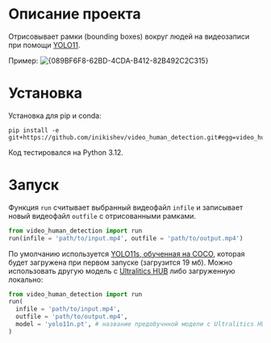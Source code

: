 # Описаниe проекта
Отрисовывает рамки (bounding boxes) вокруг людей на видеозаписи при помощи [YOLO11](https://github.com/ultralytics/ultralytics).

Пример:
![{089BF6F8-62BD-4CDA-B412-82B492C2C315}](https://github.com/user-attachments/assets/1798fd14-5184-46ae-8811-83c169389a62)

# Установка
Установка для pip и conda:
```
pip install -e git+https://github.com/inikishev/video_human_detection.git#egg=video_human_detection
```
Код тестировался на Python 3.12.

# Запуск
Функция `run` считывает выбранный видеофайл `infile` и записывает новый видеофайл `outfile` с отрисованными рамками.
```py
from video_human_detection import run
run(infile = 'path/to/input.mp4', outfile = 'path/to/output.mp4')
```

По умолчанию используется [YOLO11s, обученная на COCO](https://docs.ultralytics.com/models/yolo11/#performance-metrics), которая будет загружена при первом запуске (загрузится 19 мб).
Можно использовать другую модель с [Ultralitics HUB](https://docs.ultralytics.com/models/) либо загруженную локально:
```py
from video_human_detection import run
run(
  infile = 'path/to/input.mp4',
  outfile = 'path/to/output.mp4',
  model = 'yolo11n.pt', # название предобучнной модели с Ultralitics HUB либо путь к загруженной локально модели
)
```
